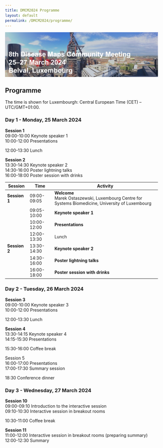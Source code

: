 ```yaml
---
title: DMCM2024 Programme
layout: default
permalink: /DMCM2024/programme/
---
```


<img src="/images/places/Belval08.jpg"/>

## Programme

The time is shown for Luxembourgh: Central European Time (CET) – UTC/GMT+01:00.

### Day 1 - Monday, 25 March 2024

**Session 1** \
09:00-10:00 Keynote speaker 1 \
10:00-12:00 Presentations

12:00-13:30 Lunch

**Session 2** \
13:30-14:30 Keynote speaker 2 \
14:30-16:00 Poster lightning talks \
16:00-18:00 Poster session with drinks

| **Session**   | **Time**       | **Activity**                                                |
|---------------|----------------|-------------------------------------------------------------|
| **Session 1** | 09:00-09:05    | **Welcome**<br>Marek Ostaszewski, Luxembourg Centre for Systems Biomedicine, University of Luxembourg |
|               | 09:05-10:00    | **Keynote speaker 1** |         
|               | 10:00-12:00    | **Presentations** |
|               | 12:00-13:30    | Lunch |
| **Session 2** | 13:30-14:30    | **Keynote speaker 2** |
|               | 14:30-16:00    | **Poster lightning talks** |
|               | 16:00-18:00    | **Poster session with drinks** |      

### Day 2 - Tuesday, 26 March 2024

**Session 3** \
09:00-10:00 Keynote speaker 3 \
10:00-12:00 Presentations

12:00-13:30 Lunch

**Session 4** \
13:30-14:15 Keynote speaker 4 \
14:15-15:30 Presentations

15:30-16:00 Coffee break

Session 5 \
16:00-17:00 Presentations \
17:00-17:30 Summary session

18:30	Conference dinner

### Day 3 - Wednesday, 27 March 2024

**Session 10** \
09:00-09:10 Introduction to the interactive session \
09:10-10:30 Interactive session in breakout rooms

10:30-11:00 Coffee break

**Session 11** \
11:00-12:00 Interactive session in breakout rooms (preparing summary) \
12:00-12:30 Summary

<!--
| **Session**   | **Time**       | **Activity**                                                |
|---------------|----------------|-------------------------------------------------------------|
| **Session 1** | 09:00-09:05    | **Welcome**<br>Martina Summer-Kutmon, Maastricht University, NL |
|               | 09:05-09:50    | **Keynote 1** |         
|    <br>       | 09:50-10:10    | **Talk 1: Alexander Mazein**<br>A guide ... |
|    <br>       | 10:10-10:30    | **Talk 2: Henning Hermjakob**<br>Reactome Disease Representation |
|    <br>       | 10:30-11:00    | Coffee break                                                |
| **Session 2** | 11:00-11:20    | **Talk 3: Marcio Acencio**<br>The SYSCID map: a graphical and computational resource of molecular<br>mechanisms across rheumatoid arthritis, systemic lupus erythematosus<br>and inflammatory bowel disease |
|    <br>       | 11:20-11:40    | **Talk 4: Marek Ostaszewski**<br>Visualization of  |
|    <br>       | 11:40-12:20    | **Keynote 2: Patrick Ruch**<br>HES-SO  |
|    <br>       | 12:20-12:30    | Introduction Tutorials                                      |
|    <br>       | 12:30-13:30    | Lunch                                                       |
| **Session 3** | 13:30-15:30    | **Tutorials**<br>T1: Ugur Dogrusoz - Collaborative construction and visual analysis<br>of biological pathways with Newt 4<br>T2: Michael Aichem - Analysis and Visual Exploration of Disease<br>Maps with LMME-DM<br>T3: Marek Ostaszewski - Curating building blocks for disease<br>maps with BioKC platform |
|    <br>       | 15:30-16:00    | Coffee break                                                |
| **Session 4** | 16:00-17:30    | Panel discussion<br>Poster lightning talks                  |
| **Session 5** | 17:30-         | Poster session with drinks                                  |
-->

